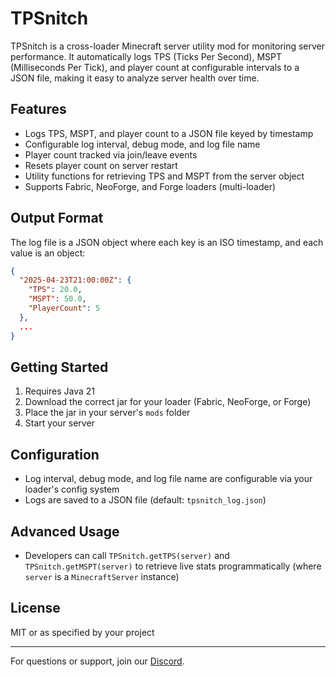 # TPSnitch

TPSnitch is a cross-loader Minecraft server utility mod for monitoring server performance. It automatically logs TPS (Ticks Per Second), MSPT (Milliseconds Per Tick), and player count at configurable intervals to a JSON file, making it easy to analyze server health over time.

## Features
- Logs TPS, MSPT, and player count to a JSON file keyed by timestamp
- Configurable log interval, debug mode, and log file name
- Player count tracked via join/leave events
- Resets player count on server restart
- Utility functions for retrieving TPS and MSPT from the server object
- Supports Fabric, NeoForge, and Forge loaders (multi-loader)

## Output Format
The log file is a JSON object where each key is an ISO timestamp, and each value is an object:
```json
{
  "2025-04-23T21:00:00Z": {
    "TPS": 20.0,
    "MSPT": 50.0,
    "PlayerCount": 5
  },
  ...
}
```

## Getting Started
1. Requires Java 21
2. Download the correct jar for your loader (Fabric, NeoForge, or Forge)
3. Place the jar in your server's `mods` folder
4. Start your server

## Configuration
- Log interval, debug mode, and log file name are configurable via your loader's config system
- Logs are saved to a JSON file (default: `tpsnitch_log.json`)

## Advanced Usage
- Developers can call `TPSnitch.getTPS(server)` and `TPSnitch.getMSPT(server)` to retrieve live stats programmatically (where `server` is a `MinecraftServer` instance)

## License
MIT or as specified by your project

---

For questions or support, join our [Discord](https://discord.myceliummod.network).
